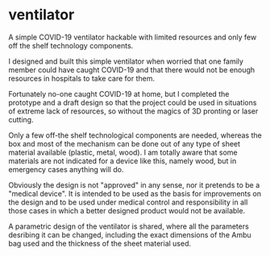 # ventilator
A simple COVID-19 ventilator hackable with limited resources and only few off the shelf technology components.

I designed and built this simple ventilator when worried that one family member could have caught COVID-19 and that there would not be enough resources in hospitals to take care for them.

Fortunately no-one caught COVID-19 at home, but I completed the prototype and a draft design so that the project could be used in situations of extreme lack of resources, so without the magics of 3D pronting or laser cutting.

Only a few off-the shelf technological components are needed, whereas the box and most of the mechanism can be done out of any type of sheet material available (plastic, metal, wood). I am totally aware that some materials are not indicated for a device like this, namely wood, but in emergency cases anything will do.

Obviously the design is not "approved" in any sense, nor it pretends to be a "medical device". It is intended to be used as the basis for improvements on the design and to be used under medical control and responsibility in all those cases in which a better designed product would not be available.

A parametric design of the ventilator is shared, where all the parameters desribing it can be changed, including the exact dimensions of the Ambu bag used and the thickness of the sheet material used.

